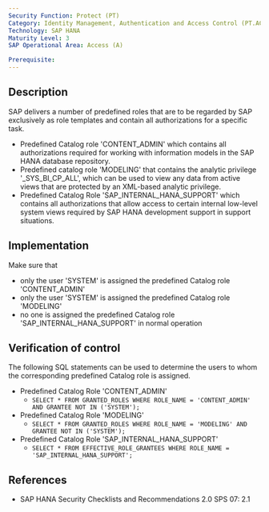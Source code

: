```yaml
---
Security Function: Protect (PT)
Category: Identity Management, Authentication and Access Control (PT.AC)
Technology: SAP HANA
Maturity Level: 3
SAP Operational Area: Access (A)

Prerequisite:
---
```


## Description

SAP delivers a number of predefined roles that are to be regarded by SAP exclusively as role templates and contain all authorizations for a specific task.
* Predefined Catalog role 'CONTENT_ADMIN' which contains all authorizations required for working with information models in the SAP HANA database repository.
* Predefined catalog role 'MODELING' that contains the analytic privilege '_SYS_BI_CP_ALL', which can be used to view any data from active views that are protected by an XML-based analytic privilege.
* Predefined Catalog Role 'SAP_INTERNAL_HANA_SUPPORT' which contains all authorizations that allow access to certain internal low-level system views required by SAP HANA development support in support situations.


## Implementation

Make sure that 
* only the user 'SYSTEM' is assigned the predefined Catalog role 'CONTENT_ADMIN'
* only the user 'SYSTEM' is assigned the predefined Catalog role 'MODELING'
* no one is assigned the predefined Catalog role 'SAP_INTERNAL_HANA_SUPPORT' in normal operation


## Verification of control

The following SQL statements can be used to determine the users to whom the corresponding predefined Catalog role is assigned.
* Predefined Catalog Role 'CONTENT_ADMIN'
	* `SELECT * FROM GRANTED_ROLES WHERE ROLE_NAME = 'CONTENT_ADMIN' AND GRANTEE NOT IN ('SYSTEM');`
* Predefined Catalog Role 'MODELING'
	* `SELECT * FROM GRANTED_ROLES WHERE ROLE_NAME = 'MODELING' AND GRANTEE NOT IN ('SYSTEM');`
* Predefined Catalog Role 'SAP_INTERNAL_HANA_SUPPORT'
	* `SELECT * FROM EFFECTIVE_ROLE_GRANTEES WHERE ROLE_NAME = 'SAP_INTERNAL_HANA_SUPPORT';`

## References
* SAP HANA Security Checklists and Recommendations 2.0 SPS 07: 2.1
